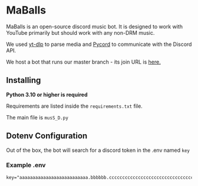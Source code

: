 MaBalls
=======
MaBalls is an open-source discord music bot. It is designed to work with YouTube primarily but should work with any non-DRM music.

We used [yt-dlp](https://github.com/yt-dlp/yt-dlp) to parse media and [Pycord](https://github.com/Pycord-Development/pycord) to communicate with the Discord API.

We host a bot that runs our master branch - its join URL is [here.](https://discord.com/api/oauth2/authorize?client_id=918667870114828288&permissions=3467840&scope=bot)

Installing
----------
**Python 3.10 or higher is required**

Requirements are listed inside the `requirements.txt` file. 

The main file is `musS_D.py`

Dotenv Configuration
--------------------

Out of the box, the bot will search for a discord token in the .env named `key`

### Example .env
```env
key="aaaaaaaaaaaaaaaaaaaaaaaaaa.bbbbbb.cccccccccccccccccccccccccccccccccccccc"
```
